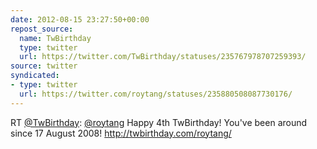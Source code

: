 ```yaml
---
date: 2012-08-15 23:27:50+00:00
repost_source:
  name: TwBirthday
  type: twitter
  url: https://twitter.com/TwBirthday/statuses/235767978707259393/
source: twitter
syndicated:
- type: twitter
  url: https://twitter.com/roytang/statuses/235880508087730176/
---
```


RT [@TwBirthday](https://twitter.com/TwBirthday/): [@roytang](https://twitter.com/roytang/) Happy 4th TwBirthday! You've been around since 17 August 2008! http://twbirthday.com/roytang/